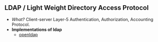## LDAP / Light Weight Directory Access Protocol
- *What?* Client-server Layer-5 Authentication, Authorization, Accounting Protocol.
- **Implementations of ldap**
  - [openldap](Implementations_of_ldap)
